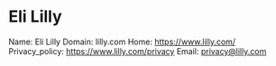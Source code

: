 
# Eli Lilly

Name: Eli Lilly
Domain: lilly.com
Home: https://www.lilly.com/
Privacy_policy: https://www.lilly.com/privacy
Email: privacy@lilly.com
